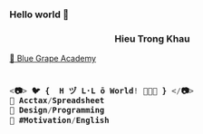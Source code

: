 ### Hello world 👋

<h3 align="center">Hieu Trong Khau</h3>

<a href="https://sites.google.com/view/khautronghieu/" target="_blank">💜 Blue Grape Academy </a>

<h3 align="left">

```js
  
<📷> 🐦 {  H ヅ L·L ō World! 🌻🌻🌻 } </📷>
💚 Acctax/Spreadsheet
💜 Design/Programming
💙 #Motivation/English
  
```
  
</h3>

